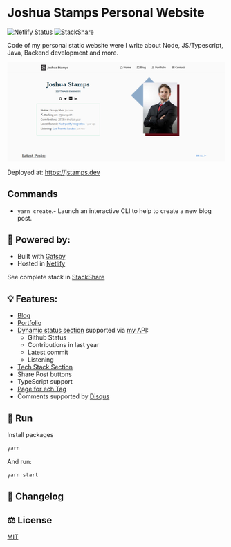 # Joshua Stamps Personal Website
<!-- [![CircleCI](https://circleci.com/gh/jstamps91/jstamps.com.svg?style=svg)](https://circleci.com/gh/jstamps91/jstamps.com) -->
[![Netlify Status](https://api.netlify.com/api/v1/badges/2b2a92f6-3281-47c5-b2bb-252235f364f5/deploy-status)](https://app.netlify.com/sites/jstamps91/deploys)
[![StackShare](http://img.shields.io/badge/tech-stack-0690fa.svg?style=flat)](https://stackshare.io/jstamps-dev/stack)

Code of my personal static website were I write about Node, JS/Typescript, Java, Backend development and more.

![Screenshot](./content/images/jstamps-home.png)

Deployed at: https://jstamps.dev


## Commands

* `yarn create`.- Launch an interactive CLI to help to create a new blog post.

## 💪 Powered by:

* Built with [Gatsby](https://www.gatsbyjs.com/)
* Hosted in [Netlify](https://www.netlify.com/)

See complete stack in [StackShare](https://stackshare.io/jstamps-dev/stack)


## 💡 Features:
* [Blog](https://jstamps.dev/blog)
* [Portfolio](https://jstamps.dev/portfolio)
* [Dynamic status section](https://jstamps.dev/) supported via [my API](https://github.com/jstamps91/jstamps.dev-api):
  - Github Status
  - Contributions in last year
  - Latest commit
  - Listening
* [Tech Stack Section](https://jstamps.dev/#my-stack)
* Share Post buttons
* TypeScript support
* [Page for ech Tag](https://jstamps.dev/blog/tags/backend)
* Comments supported by [Disqus](https://disqus.com/)

## 🚀 Run

Install packages
```bash
yarn
```

And run:
```bash
yarn start
```

## 💱 Changelog


## ⚖️ License

[MIT](./LICENSE)
